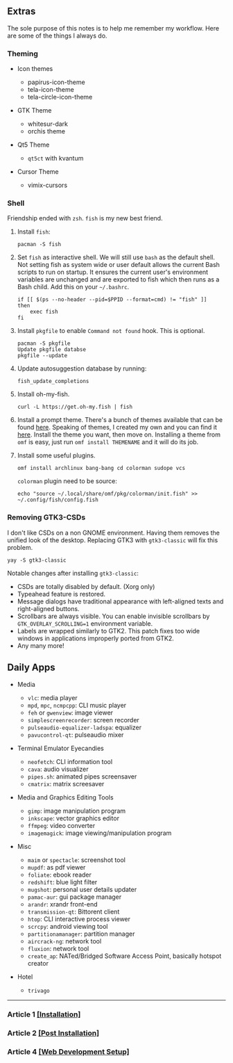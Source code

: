 ## Extras

The sole purpose of this notes is to help me remember my workflow. Here are some of the things I always do.

### Theming

- Icon themes
	+ papirus-icon-theme
	+ tela-icon-theme
	+ tela-circle-icon-theme

- GTK Theme
	+ whitesur-dark
	+ orchis theme

- Qt5 Theme
	+ `qt5ct` with kvantum

- Cursor Theme
	- vimix-cursors

### Shell

Friendship ended with `zsh`. `fish` is my new best friend.


1. Install `fish`:

	```
	pacman -S fish
	```

2. Set `fish` as interactive shell. We will still use `bash` as the default shell. Not setting fish as system wide or user default allows the current Bash scripts to run on startup. It ensures the current user's environment variables are unchanged and are exported to fish which then runs as a Bash child. Add this on your `~/.bashrc`.

	```
	if [[ $(ps --no-header --pid=$PPID --format=cmd) != "fish" ]]
	then
		exec fish
	fi
	```

3. Install `pkgfile` to enable `Command not found` hook. This is optional.

	```
	pacman -S pkgfile
	Update pkgfile databse
	pkgfile --update
	```

4. Update autosuggestion database by running:
	
	```
	fish_update_completions
	```

5. Install oh-my-fish.

	```
	curl -L https://get.oh-my.fish | fish
	```

6. Install a prompt theme. There's a bunch of themes available that can be found [here](https://github.com/oh-my-fish/oh-my-fish/blob/master/docs/Themes.md). Speaking of themes, I created my own and you can find it [here](https://github.com/manilarome/fishblocks). Install the theme you want, then move on. Installing a theme from `omf` is easy, just run `omf install THEMENAME` and it will do its job.


7. Install some useful plugins.
	
	```
	omf install archlinux bang-bang cd colorman sudope vcs
	```
	
	`colorman` plugin need to be source:

	```
	echo "source ~/.local/share/omf/pkg/colorman/init.fish" >> ~/.config/fish/config.fish
	```
	
### Removing GTK3-CSDs

I don't like CSDs on a non GNOME environment. Having them removes the unified look of the desktop. Replacing GTK3 with `gtk3-classic` will fix this problem.

```
yay -S gtk3-classic
```

Notable changes after installing `gtk3-classic`:

- CSDs are totally disabled by default. (Xorg only)
- Typeahead feature is restored.
- Message dialogs have traditional appearance with left-aligned texts and right-aligned buttons.
- Scrollbars are always visible. You can enable invisible scrollbars by `GTK_OVERLAY_SCROLLING=1` environment variable.
- Labels are wrapped similarly to GTK2. This patch fixes too wide windows in applications improperly ported from GTK2.
- Any many more!


## Daily Apps

- Media
	+ `vlc`: media player
	+ `mpd`, `mpc`, `ncmpcpp`: CLI music player
	+ `feh` or `gwenview`: image viewer
	+ `simplescreenrecorder`: screen recorder
	+ `pulseaudio-equalizer-ladspa`: equalizer
	+ `pavucontrol-qt`: pulseaudio mixer

- Terminal Emulator Eyecandies
	+ `neofetch`: CLI information tool
	+ `cava`: audio visualizer
	+ `pipes.sh`: animated pipes screensaver
	+ `cmatrix`: matrix screesaver

- Media and Graphics Editing Tools
	+ `gimp`: image manipulation program
	+ `inkscape`: vector graphics editor
	+ `ffmpeg`: video converter
	+ `imagemagick`: image viewing/manipulation program

- Misc
	+ `maim` or `spectacle`: screenshot tool
	+ `mupdf`: as pdf viewer
	+ `foliate`: ebook reader
	+ `redshift`: blue light filter
	+ `mugshot`: personal user details updater
	+ `pamac-aur`: gui package manager
	+ `arandr`: xrandr front-end
	+ `transmission-qt`: Bittorent client
	+ `htop`: CLI interactive process viewer
	+ `scrcpy`: android viewing tool
	+ `partitionamanager`: partition manager
	+ `aircrack-ng`: network tool
	+ `fluxion`: network tool
	+ `create_ap`: NATed/Bridged Software Access Point, basically hotspot creator

- Hotel
	+ `trivago`

---
### Article 1 [[Installation]](./README.md)
### Article 2 [[Post Installation]](./POST-INSTALL.md)
### Article 4 [[Web Development Setup]](./WEBDEVELOPMENT.md)
